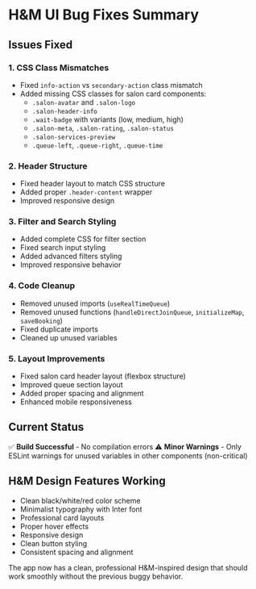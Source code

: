 # H&M UI Bug Fixes Summary

## Issues Fixed

### 1. **CSS Class Mismatches**
- Fixed `info-action` vs `secondary-action` class mismatch
- Added missing CSS classes for salon card components:
  - `.salon-avatar` and `.salon-logo`
  - `.salon-header-info`
  - `.wait-badge` with variants (low, medium, high)
  - `.salon-meta`, `.salon-rating`, `.salon-status`
  - `.salon-services-preview`
  - `.queue-left`, `.queue-right`, `.queue-time`

### 2. **Header Structure**
- Fixed header layout to match CSS structure
- Added proper `.header-content` wrapper
- Improved responsive design

### 3. **Filter and Search Styling**
- Added complete CSS for filter section
- Fixed search input styling
- Added advanced filters styling
- Improved responsive behavior

### 4. **Code Cleanup**
- Removed unused imports (`useRealTimeQueue`)
- Removed unused functions (`handleDirectJoinQueue`, `initializeMap`, `saveBooking`)
- Fixed duplicate imports
- Cleaned up unused variables

### 5. **Layout Improvements**
- Fixed salon card header layout (flexbox structure)
- Improved queue section layout
- Added proper spacing and alignment
- Enhanced mobile responsiveness

## Current Status
✅ **Build Successful** - No compilation errors
⚠️ **Minor Warnings** - Only ESLint warnings for unused variables in other components (non-critical)

## H&M Design Features Working
- Clean black/white/red color scheme
- Minimalist typography with Inter font
- Professional card layouts
- Proper hover effects
- Responsive design
- Clean button styling
- Consistent spacing and alignment

The app now has a clean, professional H&M-inspired design that should work smoothly without the previous buggy behavior.